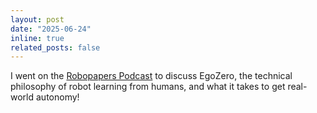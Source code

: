 ```yaml
---
layout: post
date: "2025-06-24"
inline: true
related_posts: false
---
```


I went on the [Robopapers Podcast](https://x.com/RoboPapers/status/1938379498266706076) to discuss EgoZero, the technical philosophy of robot learning from humans, and what it takes to get real-world autonomy!
